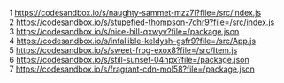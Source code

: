 1 https://codesandbox.io/s/naughty-sammet-mzz7l?file=/src/index.js  
2 https://codesandbox.io/s/stupefied-thompson-7dhr9?file=/src/index.js  
3 https://codesandbox.io/s/nice-hill-qxwyv?file=/package.json  
4 https://codesandbox.io/s/infallible-keldysh-gsfr9?file=/src/App.js  
5 https://codesandbox.io/s/sweet-frog-exox8?file=/src/Item.js    
6 https://codesandbox.io/s/still-sunset-04npx?file=/package.json  
7 https://codesandbox.io/s/fragrant-cdn-mol58?file=/package.json

